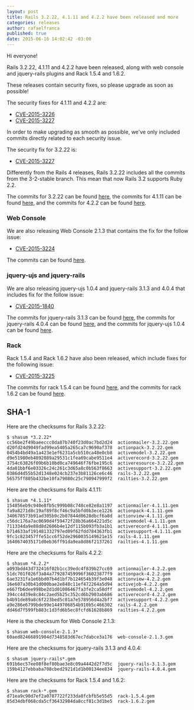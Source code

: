 ```yaml
---
layout: post
title: Rails 3.2.22, 4.1.11 and 4.2.2 have been released and more
categories: releases
author: rafaelfranca
published: true
date: 2015-06-16 14:02:42 -03:00
---
```


Hi everyone!

Rails 3.2.22, 4.1.11 and 4.2.2 have been released, along with web console and jquery-rails plugins
and Rack 1.5.4 and 1.6.2.

These releases contain security fixes, so please upgrade as soon as possible!

The security fixes for 4.1.11 and 4.2.2 are:

* [CVE-2015-3226](https://groups.google.com/d/msg/rubyonrails-security/7VlB_pck3hU/3QZrGIaQW6cJ)
* [CVE-2015-3227](https://groups.google.com/d/msg/rubyonrails-security/bahr2JLnxvk/x4EocXnHPp8J)

In order to make upgrading as smooth as possible, we've only included commits directly related
to each security issue.

The security fix for 3.2.22 is:

* [CVE-2015-3227](https://groups.google.com/d/msg/rubyonrails-security/bahr2JLnxvk/x4EocXnHPp8J)

Differently from the Rails 4 releases, Rails 3.2.22 includes all the commits from the 3-2-stable
branch. This mean that now Rails 3.2 supports Ruby 2.2.

The commits for 3.2.22 can be found [here](https://github.com/rails/rails/compare/v3.2.21...v3.2.22),
the commits for 4.1.11 can be found [here](https://github.com/rails/rails/compare/v4.1.10...v4.1.11),
and the commits for 4.2.2 can be found [here](https://github.com/rails/rails/compare/v4.2.1...v4.2.2).

### Web Console

We are also releasing Web Console 2.1.3 that contains the fix for the follow issue:

* [CVE-2015-3224](https://groups.google.com/d/msg/rubyonrails-security/lzmz9_ijUFw/HBMPi4zp5NAJ)

The commits can be found [here](https://github.com/rails/web-console/compare/v2.1.2...v2.1.3).

### jquery-ujs and jquery-rails

We are also releasing jquery-ujs 1.0.4 and jquery-rails 3.1.3 and 4.0.4 that includes fix for the
follow issue:

* [CVE-2015-1840](https://groups.google.com/d/msg/rubyonrails-security/XIZPbobuwaY/fqnzzpuOlA4J)

The commits for jquery-rails 3.1.3 can be found [here](https://github.com/rails/jquery-rails/compare/v3.1.2...v3.1.3),
the commits for jquery-rails 4.0.4 can be found [here](https://github.com/rails/jquery-rails/compare/v4.0.3...v4.0.4),
and the commits for jquery-ujs 1.0.4 can be found [here](https://github.com/rails/jquery-ujs/compare/v1.0.3...v1.0.4).

### Rack

Rack 1.5.4 and Rack 1.6.2 have also been released, which include fixes for the
following issue:

* [CVE-2015-3225](https://groups.google.com/d/msg/rubyonrails-security/gcUbICUmKMc/qiCotVZwXrMJ)

The commits for rack 1.5.4 can be found [here](https://github.com/rack/rack/compare/1.5.3...1.5.4),
and the commits for rack 1.6.2 can be found [here](https://github.com/rack/rack/compare/1.6.1...1.6.2).

## SHA-1

Here are the checksums for Rails 3.2.22:

```
$ shasum *3.2.22*
cc56be2f49baeeccc0da87b740f23d0ac7bd2d24  actionmailer-3.2.22.gem
d20fd24d9049fad99ea5405a265ca7c9690af378  actionpack-3.2.22.gem
0454b4bd49a1a423e1ef6231a5cb510ca48e0cb8  activemodel-3.2.22.gem
d9e51980eb4892089a29531c1fea69cabe9511e4  activerecord-3.2.22.gem
3754c63826f09b6b10bd0ca749646f76fbe195c6  activeresource-3.2.22.gem
4da01bbf6e03326c24c261c3d65a8c0b563f8663  activesupport-3.2.22.gem
0386d4d55b52d1348e024cb237e3b81126ce6c46  rails-3.2.22.gem
56575ff805b432be10fa79080c25c790947999f2  railties-3.2.22.gem
```

Here are the checksums for Rails 4.1.11:

```
$ shasum *4.1.11*
154856eb9c940e8fb5c999b08c748ce82e8a1197  actionmailer-4.1.11.gem
fa9a8271d8c19af89f8cf46c9a5bfd0b3ece1226  actionpack-4.1.11.gem
340678573b91ad305b9c2b07844d0628dbcf6a8d  actionview-4.1.11.gem
c56dc176a7ac0690d4f59472f28b36a664221d5c  activemodel-4.1.11.gem
711334da9e88d8d2606b4e12df115b093fb3a1b1  activerecord-4.1.11.gem
b714633af191481332797ed09f62fdd784363fb1  activesupport-4.1.11.gem
9fc1c823457ffe51cc6f52de2960035149621e15  rails-4.1.11.gem
1640674035171d0eb36ff91da9ea8d86f2137261  railties-4.1.11.gem
```

Here are the checksums for Rails 4.2.2:

```
$ shasum *4.2.2*
a093bdd43d732416f02b1cc39edc4f839b27cc69  actionmailer-4.2.2.gem
51dc701f026f3a84a779287459996f36023877f9  actionpack-4.2.2.gem
6ae3231fa1e6bbd07b4d1bf7b124654b39f3e048  actionview-4.2.2.gem
16e607a30b41d000bae2e848c11ef472264a5d94  activejob-4.2.2.gem
e667fb6dee998be2d1d01086467fa3fe2ca58dff  activemodel-4.2.2.gem
394cc4d39e8c84c2aed5b25c352cd6b2903ab686  activerecord-4.2.2.gem
b4b91de89a8c6f223bed5c01a7e578956d4a2bf7  activesupport-4.2.2.gem
a9e286e6799bde99e1449706854b910b5c466302  rails-4.2.2.gem
dd46d7f599fb883c1d3fd6b5ec8fcfd61628b869  railties-4.2.2.gem
```

Here is the checksum for Web Console 2.1.3:

```
$ shasum web-console-2.1.3*
60aed82466891904d7348583d67ec7dabce3a176  web-console-2.1.3.gem
```

Here are the checksums for jquery-rails 3.1.3 and 4.0.4:

```
$ shasum jquery-rails*.gem
691b6ec57ee08f8ef80bae3e8c09a4442d2f7d5c  jquery-rails-3.1.3.gem
159b4127ebbaba708cbed2921d1d1b00134ee834  jquery-rails-4.0.4.gem

```

Here are the checksums for Rack 1.5.4 and 1.6.2:

```
$ shasum rack-*.gem
d71ea9c90d7ef2a0787722f233da8fcbfb5e55d5  rack-1.5.4.gem
85d34dbf068cda5cf36432984da8ccf81c3d1be5  rack-1.6.2.gem
```
